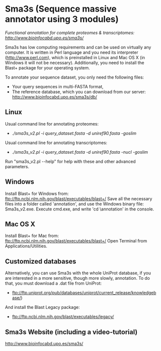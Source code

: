 # Sma3s (Sequence massive annotator using 3 modules)
*Functional annotation for complete proteomes &amp; transcriptomes: http://www.bioinfocabd.upo.es/sma3s/*

Sma3s has low computing requirements and can be used on virtually any computer. It is written in Perl language and you need its interpreter (http://www.perl.com), which is preinstalled in Linux and Mac OS X (in Windows it will not be necessary). Additionally, you need to install the Blast+ package for your operating system.

To annotate your sequence dataset, you only need the following files:
- Your query sequences in multi-FASTA format,
- The reference database, which you can download from our server: http://www.bioinfocabd.upo.es/sma3s/db/

## Linux
Usual command line for annotating proteomes:
- *./sma3s_v2.pl -i query_dataset.fasta -d uniref90.fasta -goslim*

Usual command line for annotating transcriptomes:
- *./sma3s_v2.pl -i query_dataset.fasta -d uniref90.fasta -nucl -goslim*

Run "sma3s_v2.pl --help" for help with these and other advanced parameters.

## Windows
Install Blast+ for Windows from: ftp://ftp.ncbi.nlm.nih.gov/blast/executables/blast+/
Save all the necessary files into a folder called 'annotation', and use the Windows binary file: Sma3s_v2.exe.
Execute cmd.exe, and write 'cd \annotation' in the console. 

## Mac OS X
Install Blast+ for Mac from: ftp://ftp.ncbi.nlm.nih.gov/blast/executables/blast+/
Open Terminal from Applications/Utilities.


## Customized databases
Alternatively, you can use Sma3s with the whole UniProt database, if you are interested in a more sensitive, though more slowly, annotation. 
To do that, you must download a .dat file from UniProt:
- ftp://ftp.uniprot.org/pub/databases/uniprot/current_release/knowledgebase/)

And install the Blast Legacy package:
- ftp://ftp.ncbi.nlm.nih.gov/blast/executables/legacy/

## Sma3s Website (including a video-tutorial)
http://www.bioinfocabd.upo.es/sma3s/
